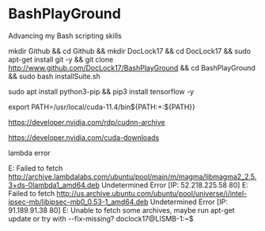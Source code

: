 # BashPlayGround
Advancing my Bash scripting skills

mkdir Github && cd Github && mkdir DocLock17 && cd DocLock17 && sudo apt-get install git -y && git clone http://www.github.com/DocLock17/BashPlayGround && cd BashPlayGround && sudo bash installSuite.sh



sudo apt install python3-pip && pip3 install tensorflow -y

export PATH=/usr/local/cuda-11.4/bin${PATH:+:${PATH}}


https://developer.nvidia.com/rdp/cudnn-archive

https://developer.nvidia.com/cuda-downloads

lambda error

E: Failed to fetch http://archive.lambdalabs.com/ubuntu/pool/main/m/magma/libmagma2_2.5.3+ds-0lambda1_amd64.deb  Undetermined Error [IP: 52.218.225.58 80]
E: Failed to fetch http://us.archive.ubuntu.com/ubuntu/pool/universe/i/intel-ipsec-mb/libipsec-mb0_0.53-1_amd64.deb  Undetermined Error [IP: 91.189.91.38 80]
E: Unable to fetch some archives, maybe run apt-get update or try with --fix-missing?
doclock17@LISMB-1:~$ 

